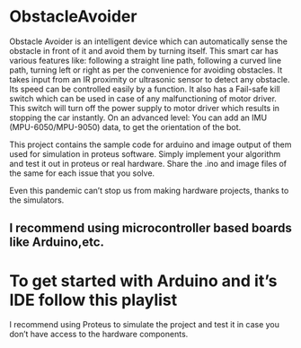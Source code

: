 
# ObstacleAvoider


Obstacle Avoider is an intelligent device which can automatically sense the obstacle in front of it and avoid them by turning itself.
This smart car has various features like:
following a straight line path,
following a curved line path,
turning left or right as per the convenience for avoiding obstacles.
It takes input from an IR proximity or ultrasonic sensor to detect any obstacle.
Its speed can be controlled easily by a function.
It also has a Fail-safe kill switch which can be used in case of any malfunctioning of motor driver.
This switch will turn off the power supply to motor driver which results in stopping the car instantly.
On an advanced level: You can add an IMU (MPU-6050/MPU-9050) data, to get the orientation of the bot.

This project contains the sample code for arduino and image output of them used for simulation in proteus software.
Simply implement your algorithm and test it out in proteus or real hardware. Share the .ino and image files of the same for each issue that you solve.

Even this pandemic can’t stop us from making hardware projects, thanks to the simulators.

## I recommend using microcontroller based boards like Arduino,etc.

# To get started with Arduino and it’s IDE follow this playlist
I recommend using Proteus to simulate the project and test it in case you don’t have access to the hardware components.
